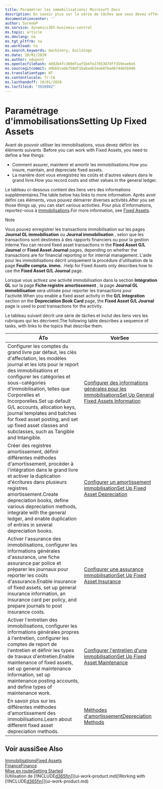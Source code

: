 ```yaml
---
title: Paramétrer les immobilisations| Microsoft Docs
description: En savoir plus sur la série de tâches que vous devez effectuer pour configurer les immobilisations, telles que les machines ou les bâtiments.
documentationcenter: ''
author: SorenGP
ms.service: dynamics365-business-central
ms.topic: article
ms.devlang: na
ms.tgt_pltfrm: na
ms.workload: na
ms.search.keywords: machinery, buildings
ms.date: 10/01/2020
ms.author: edupont
ms.openlocfilehash: 4d92b4fc380dfaaf5b4fe2705367dff359eae6e5
ms.sourcegitcommit: ddbb5cede750df1baba4b3eab8fbed6744b5b9d6
ms.translationtype: HT
ms.contentlocale: fr-CA
ms.lasthandoff: 10/01/2020
ms.locfileid: "3926982"
---
```

# <a name="setting-up-fixed-assets"></a><span data-ttu-id="000af-103">Paramétrage d'immobilisations</span><span class="sxs-lookup"><span data-stu-id="000af-103">Setting Up Fixed Assets</span></span>
<span data-ttu-id="000af-104">Avant de pouvoir utiliser les immobilisations, vous devez définir les éléments suivants :</span><span class="sxs-lookup"><span data-stu-id="000af-104">Before you can work with Fixed Assets, you need to define a few things:</span></span>  

* <span data-ttu-id="000af-105">Comment assurer, maintenir et amortir les immobilisations.</span><span class="sxs-lookup"><span data-stu-id="000af-105">How you insure, maintain, and depreciate fixed assets.</span></span>  
* <span data-ttu-id="000af-106">La manière dont vous enregistrez les coûts et d'autres valeurs dans le grand livre.</span><span class="sxs-lookup"><span data-stu-id="000af-106">How you record costs and other values in the general ledger.</span></span>  

<span data-ttu-id="000af-107">Le tableau ci-dessous contient des liens vers des informations supplémentaires.</span><span class="sxs-lookup"><span data-stu-id="000af-107">The table below has links to more information.</span></span> <span data-ttu-id="000af-108">Après avoir défini ces éléments, vous pouvez démarrer diverses activités.</span><span class="sxs-lookup"><span data-stu-id="000af-108">After you set those things up, you can start various activities.</span></span> <span data-ttu-id="000af-109">Pour plus d'informations, reportez-vous à [Immobilisations](fa-manage.md).</span><span class="sxs-lookup"><span data-stu-id="000af-109">For more information, see [Fixed Assets](fa-manage.md).</span></span>  

> [!NOTE]  
>   <span data-ttu-id="000af-110">Vous pouvez enregistrer les transactions immobilisation sur les pages **Journal GL immobilisation** ou **Journal immobilisation** , selon que les transactions sont destinées à des rapports financiers ou pour la gestion interne.</span><span class="sxs-lookup"><span data-stu-id="000af-110">You can record fixed asset transactions in the **Fixed Asset G/L Journal** or **Fixed Asset Journal** pages, depending on whether the transactions are for financial reporting or for internal management.</span></span> <span data-ttu-id="000af-111">L'aide pour les immobilisations décrit uniquement la procédure d'utilisation de la page **Feuille compta. immo.** .</span><span class="sxs-lookup"><span data-stu-id="000af-111">Help for Fixed Assets only describes how to use the **Fixed Asset G/L Journal** page.</span></span>  

<span data-ttu-id="000af-112">Lorsque vous activez une activité immobilisation dans la section **Intégration GL** sur la page **Fiche registre amortissement** , la page **Journal GL immobilisation** sera utilisée pour reporter les transactions pour l'activité.</span><span class="sxs-lookup"><span data-stu-id="000af-112">When you enable a fixed asset activity in the **G/L Integration** section on the **Depreciation Book Card** page, the **Fixed Asset G/L Journal** page is used to post transactions for the activity.</span></span>

<span data-ttu-id="000af-113">Le tableau suivant décrit une série de tâches et inclut des liens vers les rubriques qui les décrivent.</span><span class="sxs-lookup"><span data-stu-id="000af-113">The following table describes a sequence of tasks, with links to the topics that describe them.</span></span>  

| <span data-ttu-id="000af-114">À</span><span class="sxs-lookup"><span data-stu-id="000af-114">To</span></span> | <span data-ttu-id="000af-115">Voir</span><span class="sxs-lookup"><span data-stu-id="000af-115">See</span></span> |
| --- | --- |
| <span data-ttu-id="000af-116">Configurer les comptes du grand livre par défaut, les clés d'affectation, les modèles journal et les lots pour le report des immobilisations et configurer les catégories et sous-catégories d'immobilisation, telles que Corporelles et Incorporelles.</span><span class="sxs-lookup"><span data-stu-id="000af-116">Set up default G/L accounts, allocation keys, journal templates and batches for fixed asset posting, and set up fixed asset classes and subclasses, such as Tangible and Intangible.</span></span> |[<span data-ttu-id="000af-117">Configurer des informations générales pour les immobilisations</span><span class="sxs-lookup"><span data-stu-id="000af-117">Set Up General Fixed Assets Information</span></span>](fa-how-setup-general.md) |
| <span data-ttu-id="000af-118">Créer des registres amortissement, définir différentes méthodes d'amortissement, procéder à l'intégration dans le grand livre et activer la duplication d'écritures dans plusieurs registres amortissement.</span><span class="sxs-lookup"><span data-stu-id="000af-118">Create depreciation books, define various depreciation methods, integrate with the general ledger, and enable duplication of entries in several depreciation books.</span></span> |[<span data-ttu-id="000af-119">Configurer un amortissement immobilisation</span><span class="sxs-lookup"><span data-stu-id="000af-119">Set Up Fixed Asset Depreciation</span></span>](fa-how-setup-depreciation.md) |
| <span data-ttu-id="000af-120">Activer l'assurance des immobilisations, configurer les informations générales d'assurance, une fiche assurance par police et préparer les journaux pour reporter les coûts d'assurance.</span><span class="sxs-lookup"><span data-stu-id="000af-120">Enable insurance of fixed assets, set up general insurance information, an insurance card per policy, and prepare journals to post insurance costs.</span></span> |[<span data-ttu-id="000af-121">Configurer une assurance immobilisation</span><span class="sxs-lookup"><span data-stu-id="000af-121">Set Up Fixed Asset Insurance</span></span>](fa-how-setup-insurance.md) |
| <span data-ttu-id="000af-122">Activer l'entretien des immobilisations, configurer les informations générales propres à l'entretien, configurer les comptes de report de l'entretien et définir les types de travaux d'entretien.</span><span class="sxs-lookup"><span data-stu-id="000af-122">Enable maintenance of fixed assets, set up general maintenance information, set up maintenance posting accounts, and define types of maintenance work.</span></span> |[<span data-ttu-id="000af-123">Configurer l'entretien d'une immobilisation</span><span class="sxs-lookup"><span data-stu-id="000af-123">Set Up Fixed Asset Maintenance</span></span>](fa-how-setup-maintenance.md) |
| <span data-ttu-id="000af-124">En savoir plus sur les différentes méthodes d'amortissement des immobilisations.</span><span class="sxs-lookup"><span data-stu-id="000af-124">Learn about different fixed asset depreciation methods.</span></span> |[<span data-ttu-id="000af-125">Méthodes d'amortissement</span><span class="sxs-lookup"><span data-stu-id="000af-125">Depreciation Methods</span></span>](fa-depreciation-methods.md) |

## <a name="see-also"></a><span data-ttu-id="000af-126">Voir aussi</span><span class="sxs-lookup"><span data-stu-id="000af-126">See Also</span></span>
[<span data-ttu-id="000af-127">Immobilisations</span><span class="sxs-lookup"><span data-stu-id="000af-127">Fixed Assets</span></span>](fa-manage.md)  
[<span data-ttu-id="000af-128">Finance</span><span class="sxs-lookup"><span data-stu-id="000af-128">Finance</span></span>](finance.md)  
[<span data-ttu-id="000af-129">Mise en route</span><span class="sxs-lookup"><span data-stu-id="000af-129">Getting Started</span></span>](product-get-started.md)  
<span data-ttu-id="000af-130">[Utilisation de [!INCLUDE[d365fin](includes/d365fin_md.md)]](ui-work-product.md)</span><span class="sxs-lookup"><span data-stu-id="000af-130">[Working with [!INCLUDE[d365fin](includes/d365fin_md.md)]](ui-work-product.md)</span></span>
